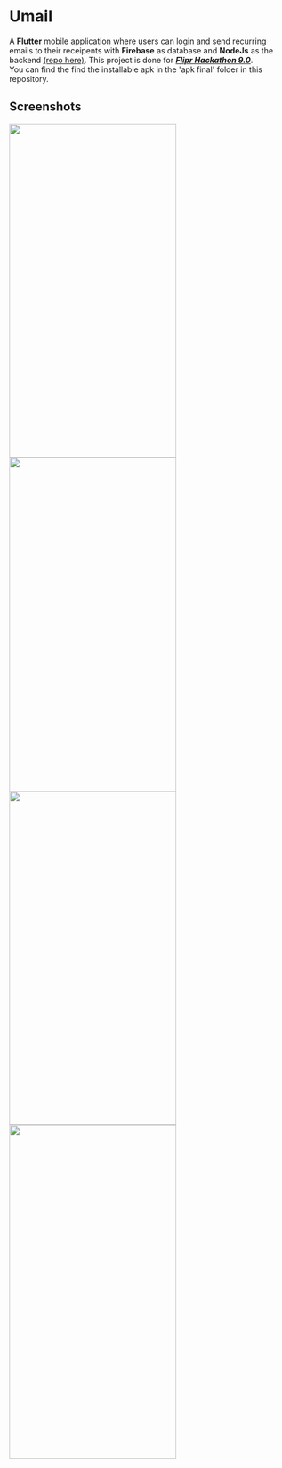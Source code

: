 # Umail
A **Flutter** mobile application where users can login and send recurring emails to their receipents with **Firebase** as database and **NodeJs** as the backend [(repo here)](https://github.com/abi-raj/umail-node-js). This project is done for ***[Flipr Hackathon 9.0](https://flipr.ai/)***.<br>
You can find the find the installable apk in the 'apk final' folder in this repository.
## Screenshots
<div float="middle">
<img src="https://user-images.githubusercontent.com/75998018/123553193-5faae180-d797-11eb-89ac-b4470f53d986.jpeg" width="300" height="600">
<img src="https://user-images.githubusercontent.com/75998018/123553251-c4663c00-d797-11eb-9c98-5ea08d6b2fe3.jpeg" width="300" height="600">
<img src="https://user-images.githubusercontent.com/75998018/123553231-9b45ab80-d797-11eb-95d2-55b504d41100.jpeg" width="300" height="600">
<img src="https://user-images.githubusercontent.com/75998018/123553264-d516b200-d797-11eb-906c-e4c105e2c7f4.jpeg" width="300" height="600">
 </div>
